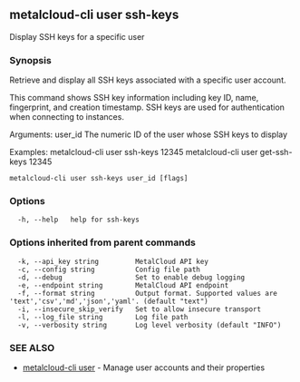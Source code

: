 ## metalcloud-cli user ssh-keys

Display SSH keys for a specific user

### Synopsis

Retrieve and display all SSH keys associated with a specific user account.

This command shows SSH key information including key ID, name, fingerprint, and
creation timestamp. SSH keys are used for authentication when connecting to instances.

Arguments:
  user_id                 The numeric ID of the user whose SSH keys to display

Examples:
  metalcloud-cli user ssh-keys 12345
  metalcloud-cli user get-ssh-keys 12345

```
metalcloud-cli user ssh-keys user_id [flags]
```

### Options

```
  -h, --help   help for ssh-keys
```

### Options inherited from parent commands

```
  -k, --api_key string         MetalCloud API key
  -c, --config string          Config file path
  -d, --debug                  Set to enable debug logging
  -e, --endpoint string        MetalCloud API endpoint
  -f, --format string          Output format. Supported values are 'text','csv','md','json','yaml'. (default "text")
  -i, --insecure_skip_verify   Set to allow insecure transport
  -l, --log_file string        Log file path
  -v, --verbosity string       Log level verbosity (default "INFO")
```

### SEE ALSO

* [metalcloud-cli user](metalcloud-cli_user.md)	 - Manage user accounts and their properties

